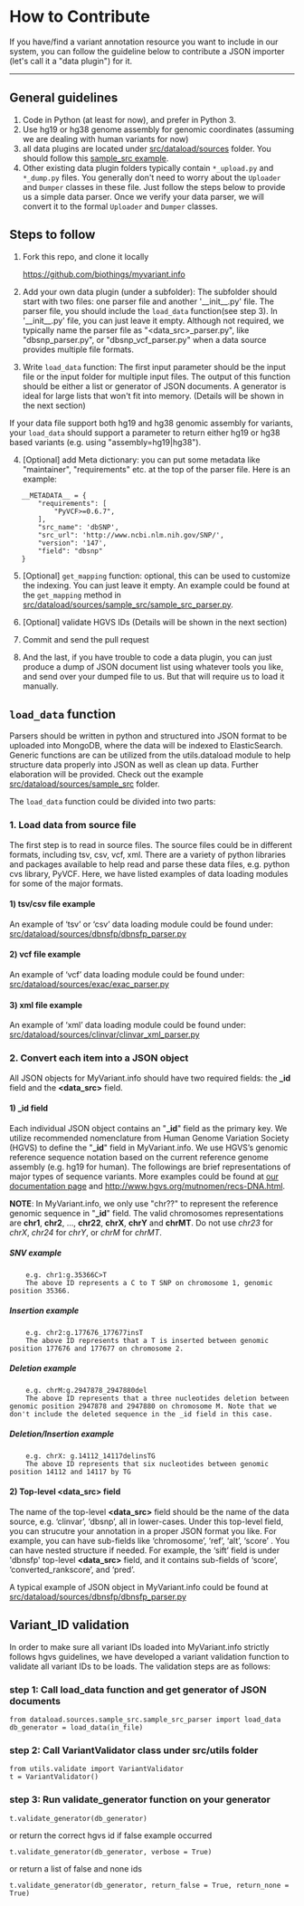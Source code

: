 # How to Contribute

If you have/find a variant annotation resource you want to include in our system, you can follow the guideline below to contribute a JSON importer (let's call it a "data plugin") for it.

----
## General guidelines
1. Code in Python (at least for now), and prefer in Python 3.
2. Use hg19 or hg38 genome assembly for genomic coordinates (assuming we are dealing with human variants for now)
3. all data plugins are located under [src/dataload/sources](src/dataload/sources) folder. You should follow this [sample_src example](src/dataload/sources/sample_src).
4. Other existing data plugin folders typically contain `*_upload.py` and `*_dump.py` files. You generally don't need to worry about the `Uploader` and `Dumper` classes in these file. Just follow the steps below to provide us a simple data parser. Once we verify your data parser, we will convert it to the formal `Uploader` and `Dumper` classes.

## Steps to follow
1. Fork this repo, and clone it locally

    https://github.com/biothings/myvariant.info

2. Add your own data plugin (under a subfolder): The subfolder should start with two files: one parser file and another '\_\_init\_\_.py' file. The parser file, you should include the `load_data` function(see step 3). In '\_\_init\_\_.py' file, you can just leave it empty. Although not required, we typically name the parser file as "\<data_src\>_parser.py", like "dbsnp_parser.py", or "dbsnp_vcf_parser.py" when a data source provides multiple file formats.

3. Write `load_data` function: The first input parameter should be the input file or the input folder for multiple input files. The output of this function should be either a list or generator of JSON documents. A generator is ideal for large lists that won't fit into memory. (Details will be shown in the next section)

  If your data file support both hg19 and hg38 genomic assembly for variants, your `load_data` should support a parameter to return either hg19 or hg38 based variants (e.g. using "assembly=hg19|hg38").

4. [Optional] add Meta dictionary: you can put some metadata like "maintainer", "requirements" etc. at the top of the parser file. Here is an example:
 ```
    __METADATA__ = {
        "requirements": [
            "PyVCF>=0.6.7",
        ],
        "src_name": 'dbSNP',
        "src_url": 'http://www.ncbi.nlm.nih.gov/SNP/',
        "version": '147',
        "field": "dbsnp"
    }
 ```

5. [Optional] `get_mapping` function: optional, this can be used to customize the indexing. You can just leave it empty. An example could be found at the `get_mapping` method in [src/dataload/sources/sample_src/sample_src_parser.py](src/dataload/sources/sample_src/sample_src_parser.py).

6. [Optional] validate HGVS IDs (Details will be shown in the next section)

7. Commit and send the pull request

8. And the last, if you have trouble to code a data plugin, you can just produce a dump of JSON document list using whatever tools you like, and send over your dumped file to us. But that will require us to load it manually.

## `load_data` function
Parsers should be written in python and structured into JSON format to be uploaded into MongoDB, where the data will be indexed to ElasticSearch. Generic functions are can be utilized from the utils.dataload module to help structure data properly into JSON as well as clean up data. Further elaboration will be provided.
Check out the example [src/dataload/sources/sample_src](src/dataload/sources/sample_src) folder.


The `load_data` function could be divided into two parts:

### 1. Load data from source file
The first step is to read in source files. The source files could be in different formats, including tsv, csv, vcf, xml. There are a variety of python libraries and packages available to help read and parse these data files, e.g. python cvs library, PyVCF. Here, we have listed examples of data loading modules for some of the major formats.

#### 1) tsv/csv file example
An example of ‘tsv’ or ‘csv’ data loading module could be found under: [src/dataload/sources/dbnsfp/dbnsfp_parser.py](src/dataload/sources/dbnsfp/dbnsfp_parser.py)

#### 2) vcf file example
An example of ‘vcf’ data loading module could be found under: [src/dataload/sources/exac/exac_parser.py](src/dataload/sources/exac/exac_parser.py)

#### 3) xml file example
An example of ‘xml’ data loading module could be found under: [src/dataload/sources/clinvar/clinvar_xml_parser.py](src/dataload/sources/clinvar/clinvar_xml_parser.py)

### 2. Convert each item into a JSON object
All JSON objects for MyVariant.info should have two required fields: the **_id** field and the **<data_src\>** field.

#### 1) **_id** field
Each individual JSON object contains an "**_id**" field as the primary key. We utilize recommended nomenclature from Human Genome Variation Society (HGVS) to define the "**_id**" field in MyVariant.info. We use HGVS’s genomic reference sequence notation based on the current reference genome assembly (e.g. hg19 for human). The followings are brief representations of major types of sequence variants. More examples could be found at [our documentation page](http://docs.myvariant.info/en/latest/doc/data.html#id-field) and http://www.hgvs.org/mutnomen/recs-DNA.html.

**NOTE**: In MyVariant.info, we only use "chr??" to represent the reference genomic sequence in "**_id**" field. The valid chromosomes representations are **chr1**, **chr2**, ..., **chr22**, **chrX**, **chrY** and **chrMT**. Do not use *chr23* for *chrX*, *chr24* for *chrY*, or *chrM* for *chrMT*.


##### SNV example
	    e.g. chr1:g.35366C>T
   	    The above ID represents a C to T SNP on chromosome 1, genomic position 35366.

##### Insertion example
	    e.g. chr2:g.177676_177677insT
	    The above ID represents that a T is inserted between genomic position 177676 and 177677 on chromosome 2.

##### Deletion example
  	    e.g. chrM:g.2947878_2947880del
	    The above ID represents that a three nucleotides deletion between genomic position 2947878 and 2947880 on chromosome M. Note that we don't include the deleted sequence in the _id field in this case.

##### Deletion/Insertion example
	    e.g. chrX: g.14112_14117delinsTG
	    The above ID represents that six nucleotides between genomic position 14112 and 14117 by TG

#### 2) Top-level **<data_src\>** field
The name of the top-level **<data_src\>** field should be the name of the data source, e.g. ‘clinvar’, ‘dbsnp’, all in lower-cases. Under this top-level field, you can strucutre your annotation in a proper JSON format you like. For example, you can have sub-fields like ‘chromosome’, ‘ref’, ‘alt’, ‘score’ . You can have nested structure if needed. For example, the ‘sift’ field is under 'dbnsfp' top-level **<data_src\>** field, and it contains sub-fields of ‘score’, ‘converted_rankscore’, and ‘pred’.

A typical example of JSON object in MyVariant.info could be found at [src/dataload/sources/dbnsfp/dbnsfp_parser.py](src/dataload/sources/dbnsfp/dbnsfp_parser.py)



## Variant_ID validation
In order to make sure all variant IDs loaded into MyVariant.info strictly follows hgvs guidelines, we have developed a variant validation function to validate all variant IDs to be loads. The validation steps are as follows:


### step 1: Call load_data function and get generator of JSON documents


    from dataload.sources.sample_src.sample_src_parser import load_data
    db_generator = load_data(in_file)


### step 2: Call VariantValidator class under src/utils folder


    from utils.validate import VariantValidator
    t = VariantValidator()



### step 3: Run validate_generator function on your generator


    t.validate_generator(db_generator)


or return the correct hgvs id if false example occurred

    t.validate_generator(db_generator, verbose = True)


or return a list of false and none ids

    t.validate_generator(db_generator, return_false = True, return_none = True)


